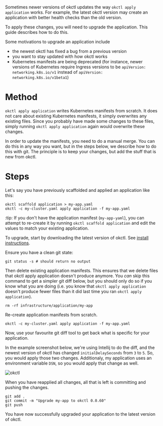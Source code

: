 Sometimes newer versions of okctl updates the way `okctl apply application` works. For example, the latest okctl version
may create an application with better health checks than the old version.

To apply these changes, you will need to upgrade the application. This guide describes how to do this.

Some motivations to upgrade an application include

* the newest okctl has fixed a bug from a previous version
* you want to stay updated with how okctl works
* Kubernetes manifests are being deprecated (for instance, newer versions of Kubernetes require Ingress versions to
  be `apiVersion: networking.k8s.io/v1` instead of `apiVersion: networking.k8s.io/v1beta1`)

# Method

`okctl apply application` writes Kubernetes manifests from scratch. It does not care about existing Kubernetes
manifests, it simply overwrites any existing files. Since you probably have made some changes to these files, simply
running `okctl apply application` again would overwrite these changes.

In order to update the manifests, you need to do a manual merge. You can do this in any way you want, but in the steps
below, we describe how to do this with git. The principle is to keep your changes, but add the stuff that is new from
okctl.

# Steps

Let's say you have previously scaffolded and applied an application like this:

```shell
okctl scaffold application > my-app.yaml
okctl -c my-cluster.yaml apply application -f my-app.yaml
```

:tip: If you don't have the application manifest (`my-app-yaml`), you can attempt to re-create it by
running `okctl scaffold application` and edit the values to match your existing application.

To upgrade, start by downloading the latest version of okctl. See [install instructions](/getting-started/install.md).

Ensure you have a clean git state:

```shell
git status -s # should return no output
```

Then delete existing application manifests. This ensures that we delete files that okctl apply application doesn't
produce anymore. You _can_ skip this command to get a simpler git diff below, but you should only do so if you know what
you are doing (i.e. you know that `okctl apply application` doesn't produce fewer files than it did last time you
ran `okctl apply application`).

```shell
rm -rf infrastructure/application/my-app
```

Re-create application manifests from scratch.

```shell
okctl -c my-cluster.yaml apply application -f my-app.yaml
```

Now, use your favourite git diff tool to get back what is specific for your application.

In the example screenshot below, we're using Intellij to do the diff, and the newest version of okctl has
changed `initialDelaySeconds` from `3` to `5`. So, you would apply those two changes. Additionaly, my application uses
an environment variable `DSN`, so you would apply that change as well.

![okctl](/img/application-upgrade-diff.png)

When you have reapplied all changes, all that is left is committing and pushing the changes.

```shell
git add .
git commit -m "Upgrade my-app to okctl 0.0.60"
git push
```

You have now successfully upgraded your application to the latest version of okctl.
